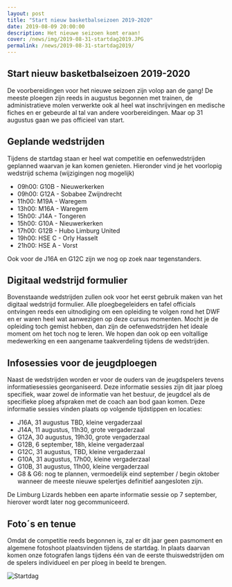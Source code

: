 ```yaml
---
layout: post
title: "Start nieuw basketbalseizoen 2019-2020"
date: 2019-08-09 20:00:00
description: Het nieuwe seizoen komt eraan!
cover: /news/img/2019-08-31-startdag2019.JPG
permalink: /news/2019-08-31-startdag2019/
---
```


## Start nieuw basketbalseizoen 2019-2020

De voorbereidingen voor het nieuwe seizoen zijn volop aan de gang! De meeste ploegen zijn reeds in augustus begonnen met trainen, de administratieve molen verwerkte ook al heel wat inschrijvingen en medische fiches en er gebeurde al tal van andere voorbereidingen. Maar op 31 augustus gaan we pas officieel van start. 

## Geplande wedstrijden

Tijdens de startdag staan er heel wat competitie en oefenwedstrijden geplanned waarvan je kan komen genieten. Hieronder vind je het voorlopig wedstrijd schema (wijzigingen nog mogelijk)

- 09h00:  G10B - Nieuwerkerken
- 09h00:  G12A - Sobabee Zwijndrecht
- 11h00:  M19A - Waregem
- 13h00:  M16A - Waregem
- 15h00:  J14A - Tongeren
- 15h00:  G10A - Nieuwerkerken
- 17h00:  G12B - Hubo Limburg United
- 19h00:  HSE C - Orly Hasselt
- 21h00:  HSE A - Vorst

Ook voor de J16A en G12C zijn we nog op zoek naar tegenstanders.

## Digitaal wedstrijd formulier

Bovenstaande wedstrijden zullen ook voor het eerst gebruik maken van het digitaal wedstrijd formulier. Alle ploegbegeleiders en tafel officials ontvingen reeds een uitnodiging om een opleiding te volgen rond het DWF en er waren heel wat aanwezigen op deze cursus momenten. Mocht je de opleiding toch gemist hebben, dan zijn de oefenwedstrijden het ideale moment om het toch nog te leren. We hopen dan ook op een voltallige medewerking en een aangename taakverdeling tijdens de wedstrijden.

## Infosessies voor de jeugdploegen

Naast de wedstrijden worden er voor de ouders van de jeugdspelers tevens informatiesessies georganiseerd. Deze informatie sessies zijn dit jaar ploeg specifiek, waar zowel de informatie van het bestuur, de jeugdcel als de specifieke ploeg afspraken met de coach aan bod gaan komen. Deze informatie sessies vinden plaats op volgende tijdstippen en locaties:

- J16A, 31 augustus TBD, kleine vergaderzaal
- J14A, 11 augustus, 11h30, grote vergaderzaal
- G12A, 30 augustus, 19h30, grote vergaderzaal
- G12B, 6 september, 18h, kleine vergaderzaal
- G12C, 31 augustus, TBD, kleine vergaderzaal
- G10A, 31 augustus, 17h00, kleine vergaderzaal
- G10B, 31 augustus, 11h00, kleine vergaderzaal
- G8 & G6: nog te plannen, vermoedelijk eind september / begin oktober wanneer de meeste nieuwe spelertjes definitief aangesloten zijn.

De Limburg Lizards hebben een aparte informatie sessie op 7 september, hierover wordt later nog gecommuniceerd.

## Foto´s en tenue

Omdat de competitie reeds begonnen is, zal er dit jaar geen pasmoment en algemene fotoshoot plaatsvinden tijdens de startdag. In plaats daarvan komen onze fotografen langs tijdens één van de eerste thuiswedstrijden om de spelers individueel en per ploeg in beeld te brengen.

![Startdag](/news/img/2019-08-31-startdag2019b.jpg)


